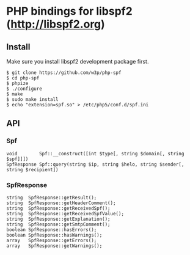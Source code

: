 # PHP bindings for libspf2 (http://libspf2.org)

## Install

Make sure you install libspf2 development package first.

	$ git clone https://github.com/w3p/php-spf
	$ cd php-spf
	$ phpize
	$ ./configure
	$ make
	$ sudo make install
	$ echo "extension=spf.so" > /etc/php5/conf.d/spf.ini

##  API

### Spf

	void        Spf::__construct([int $type[, string $domain[, string $spf]]])
	SpfResponse Spf::query(string $ip, string $helo, string $sender[, string $recipient])

### SpfResponse

	string  SpfResponse::getResult();
	string  SpfResponse::getHeaderComment();
	string  SpfResponse::getReceivedSpf();
	string  SpfResponse::getReceivedSpfValue();
	string  SpfResponse::getExplanation();
	string  SpfResponse::getSmtpComment();
	boolean SpfResponse::hasErrors();
	boolean SpfResponse::hasWarnings();
	array   SpfResponse::getErrors();
	array   SpfResponse::getWarnings();
